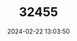 ---
title: "32455"
category: "Tapiscia sinensis"
draft: false
date: 2024-02-22 13:03:50
languages:
  Chinese: ["Yingjiaoshu"]
---